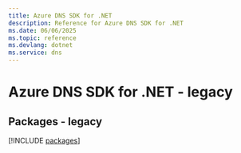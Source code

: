```yaml
---
title: Azure DNS SDK for .NET
description: Reference for Azure DNS SDK for .NET
ms.date: 06/06/2025
ms.topic: reference
ms.devlang: dotnet
ms.service: dns
---
```

# Azure DNS SDK for .NET - legacy
## Packages - legacy
[!INCLUDE [packages](dns-index.md)]